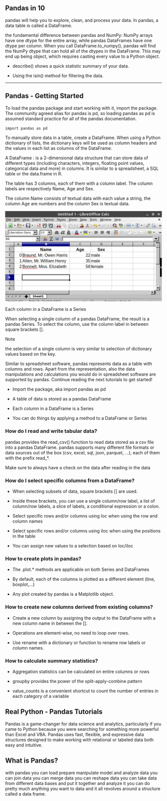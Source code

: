 ## Pandas in 10

pandas will help you to explore, clean, and process your data. In pandas, a data table is called a DataFrame.
 
the fundamental difference between pandas and NumPy: NumPy arrays have one dtype for the entire array, while pandas DataFrames have one dtype per column. When you call DataFrame.to_numpy(), pandas will find the NumPy dtype that can hold all of the dtypes in the DataFrame. This may end up being object, which requires casting every value to a Python object.

- describe() shows a quick statistic summary of your data.

- Using the isin() method for filtering the data.





 
---
 ## Pandas - Getting Started
 To load the pandas package and start working with it, import the package. The community agreed alias for pandas is pd, so loading pandas as pd is assumed standard practice for all of the pandas documentation.
 ```
 import pandas as pd
 ```
 To manually store data in a table, create a DataFrame. When using a Python dictionary of lists, the dictionary keys will be used as column headers and the values in each list as columns of the DataFrame.

A DataFrame : is a 2-dimensional data structure that can store data of different types (including characters, integers, floating point values, categorical data and more) in columns. It is similar to a spreadsheet, a SQL table or the data.frame in R.

The table has 3 columns, each of them with a column label. The column labels are respectively Name, Age and Sex.

The column Name consists of textual data with each value a string, the column Age are numbers and the column Sex is textual data.

![](pa.PNG)
 
 Each column in a DataFrame is a Series

 When selecting a single column of a pandas DataFrame, the result is a pandas Series. To select the column, use the column label in between square brackets [].

Note

 the selection of a single column is very similar to selection of dictionary values based on the key.

 Similar to spreadsheet software, pandas represents data as a table with columns and rows. Apart from the representation, also the data manipulations and calculations you would do in spreadsheet software are supported by pandas. Continue reading the next tutorials to get started!

 - Import the package, aka import pandas as pd

- A table of data is stored as a pandas DataFrame

- Each column in a DataFrame is a Series

- You can do things by applying a method to a DataFrame or Series

### How do I read and write tabular data?

pandas provides the read_csv() function to read data stored as a csv file into a pandas DataFrame. pandas supports many different file formats or data sources out of the box (csv, excel, sql, json, parquet, …), each of them with the prefix read_*.

Make sure to always have a check on the data after reading in the data


### How do I select specific columns from a DataFrame?

- When selecting subsets of data, square brackets [] are used.

- Inside these brackets, you can use a single column/row label, a list of column/row labels, a slice of labels, a conditional expression or a colon.

- Select specific rows and/or columns using loc when using the row and column names

- Select specific rows and/or columns using iloc when using the positions in the table

- You can assign new values to a selection based on loc/iloc

### How to create plots in pandas?

- The .plot.* methods are applicable on both Series and DataFrames

- By default, each of the columns is plotted as a different element (line, boxplot,…)

- Any plot created by pandas is a Matplotlib object.

### How to create new columns derived from existing columns?

- Create a new column by assigning the output to the DataFrame with a new column name in between the [].

- Operations are element-wise, no need to loop over rows.

- Use rename with a dictionary or function to rename row labels or column names.

### How to calculate summary statistics?

- Aggregation statistics can be calculated on entire columns or rows

- groupby provides the power of the split-apply-combine pattern

- value_counts is a convenient shortcut to count the number of entries in each category of a variable


## Real Python - Pandas Tutorials

Pandas is a game-changer for data science and analytics, particularly if you came to Python because you were searching for something more powerful than Excel and VBA. Pandas uses fast, flexible, and expressive data structures designed to make working with relational or labeled data both easy and intuitive.


 
## What is Pandas?

with pandas you can load prepare
manipulate model and analyze data you
can join data you can merge data you can reshape data you can take data from different data bases and put it together and analyze it you can do pretty much anything you want to data and it all revolves around a structure called a data frame.